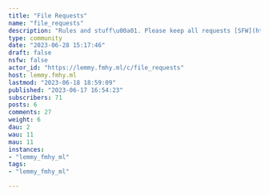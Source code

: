 ```yaml
---
title: "File Requests" 
name: "file_requests"
description: "Rules and stuff\u00a01. Please keep all requests [SFW](https://lemmy.fmhy.ml/post/112491)!  2. FMHY has a [very detailed index of sites](https://fmhy.pages.dev/) to search through. Please try your best to check there before you make your request here. Odds are it's there. 3. Linking directly to pirated files is strictly forbidden on this instance. You can DM direct links or post the homepage of where the file is. **DO NOT SHARE DIRECT LINKS TO PIRATED FILES OUTSIDE OF DMs** 4. Please be descriptive when asking for a file. Let us know what OS you need the software for. Tell us whether or not [title] is a movie or game. Give as much detail as you believe to be necessary for us to help you. 5. Use caution when opening a link or file. FMHY offers a [multitude of safety options](https://fmhy.pages.dev/adblockvpnguide/) that you should take advantage of. 6. Be kind! Say thanks when your request has been fulfilled. Edit your post to let us know it's been taken care of. Take a moment to check the replies and see if someone else is looking for the same file. You are encouraged to forward the link to others through DMs!"
type: community
date: "2023-06-28 15:17:46"
draft: false
nsfw: false
actor_id: "https://lemmy.fmhy.ml/c/file_requests"
host: lemmy.fmhy.ml
lastmod: "2023-06-18 18:59:09"
published: "2023-06-17 16:54:23"
subscribers: 71
posts: 6
comments: 27
weight: 6
dau: 2
wau: 11
mau: 11
instances:
- "lemmy_fmhy_ml"
tags: 
- "lemmy_fmhy_ml"

---
```

